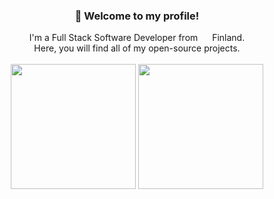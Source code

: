<div align="center">
  <h3>👋 Welcome to my profile!</h3>
  I'm a Full Stack Software Developer from <img height=10 width=15 src="https://github.com/kEllieGit/kelliegit/assets/53048761/007d9f01-2b9f-406b-a64e-cbd91ae532f1"/> Finland. <br>
   Here, you will find all of my open-source projects.
</div>

<br>

<div align="center">
  <img height=200 src="https://github-readme-stats.vercel.app/api?username=kelliegit&card_width=320&border_radius=0&theme=transparent" />
  <img height=200 src="https://github-readme-stats.vercel.app/api/top-langs?username=kelliegit&layout=compact&langs_count=10&border_radius=0&theme=transparent" />
</div>
